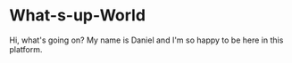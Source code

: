 # What-s-up-World
Hi, what's going on? My name is Daniel and I'm so happy to be here in this platform.
